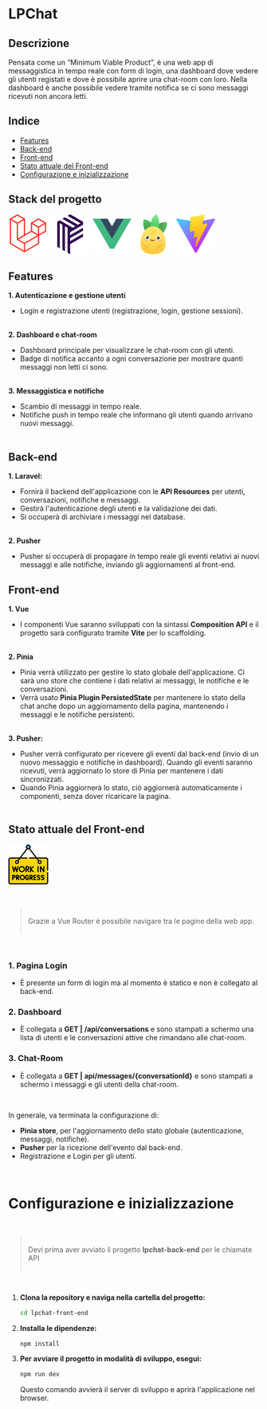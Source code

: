 # LPChat

## Descrizione
Pensata come un “Minimum Viable Product”, è una web app di messaggistica in tempo reale con form di login, una dashboard dove vedere gli utenti registati e dove è possibile aprire una chat-room con loro. Nella dashboard è anche possibile vedere tramite notifica se ci sono messaggi ricevuti non ancora letti.


## Indice

- [Features](#features)
- [Back-end](#back-end)
- [Front-end](#front-end)
- [Stato attuale del Front-end](#stato-attuale-del-front-end)
- [Configurazione e inizializzazione](#configurazione-e-inizializzazione)


## Stack del progetto
![Laravel](./img_readme/laravel.svg)
![Vite](./img_readme/pusher.svg)
![Vue](./img_readme/vue.svg)
![Vite](./img_readme/pinia.svg)
![Vite](./img_readme/vite.svg)

## Features
<b>1. Autenticazione e gestione utenti</b>
- Login e registrazione utenti (registrazione, login, gestione sessioni). 
<br/><br/>

<b>2. Dashboard e chat-room</b><br/>
- Dashboard principale per visualizzare le chat-room con gli utenti.
- Badge di notifica accanto a ogni conversazione per mostrare quanti messaggi non letti ci sono.<br/><br/>

<b>3. Messaggistica e notifiche</b>
- Scambio di messaggi in tempo reale.
- Notifiche push in tempo reale che informano gli utenti quando arrivano nuovi messaggi.<br/><br/>

## Back-end
<b>1. Laravel:</b>
- Fornirà il backend dell'applicazione con le <b>API Resources</b> per utenti, conversazioni, notifiche e messaggi.
- Gestirà l'autenticazione degli utenti e la validazione dei dati.
- Si occuperà di archiviare i messaggi nel database.<br /><br />

<b>2. Pusher</b>
- Pusher si occuperà di propagare in tempo reale gli eventi relativi ai nuovi messaggi e alle notifiche, inviando gli aggiornamenti al front-end.

## Front-end
<b>1. Vue</b>
- I componenti Vue saranno sviluppati con la sintassi <b>Composition API</b> e il progetto sarà configurato tramite <b>Vite</b> per lo scaffolding.<br /><br />

<b>2. Pinia</b>
- Pinia verrà utilizzato per gestire lo stato globale dell'applicazione. Ci sarà uno store che contiene i dati relativi ai messaggi, le notifiche e le conversazioni.
-	Verrà usato <b>Pinia Plugin PersistedState</b> per mantenere lo stato della chat anche dopo un aggiornamento della pagina, mantenendo i messaggi e le notifiche persistenti.<br /><br />

<b>3. Pusher:</b>
-	Pusher verrà configurato per ricevere gli eventi dal back-end (invio di un nuovo messaggio e notifiche in dashboard). Quando gli eventi saranno ricevuti, verrà aggiornato lo store di Pinia per mantenere i dati sincronizzati.
-	Quando Pinia aggiornerà lo stato, ciò aggiornerà automaticamente i componenti, senza dover ricaricare la pagina.<br /><br />


## Stato attuale del Front-end
![Work In Progress](./img_readme/work-in-progress.png)

<br /> 

> <br /> 
> Grazie a Vue Router è possibile navigare tra le pagine della web app.
> <br /><br /> 

<br /> 


### 1. Pagina Login
- È presente un form di login ma al momento è statico e non è collegato al back-end.

### 2. Dashboard
- È collegata a <b>GET | /api/conversations</b> e sono stampati a schermo una lista di utenti e le conversazioni attive che rimandano alle chat-room.

### 3. Chat-Room
- È collegata a <b>GET | api/messages/{conversationId}</b> e sono stampati a schermo i messaggi e gli utenti della chat-room.

<br />

In generale, va terminata la configurazione di:
- <b>Pinia store</B>, per l'aggiornamento dello stato globale (autenticazione, messaggi, notifiche). 
- <b>Pusher</b> per la ricezione dell'evento dal back-end.
- Registrazione e Login per gli utenti.

<br />

# Configurazione e inizializzazione
<br />

> <br /> 
> Devi prima aver avviato il progetto <b>lpchat-back-end</b> per le chiamate API
> <br /><br /> 

<br />


1. **Clona la repository e naviga nella cartella del progetto:**

   ```sh
   cd lpchat-front-end
   ```

2. **Installa le dipendenze:**

   ```sh
   npm install
   ```

3. **Per avviare il progetto in modalità di sviluppo, esegui:**

   ```sh
   npm run dev
   ```
   Questo comando avvierà il server di sviluppo e aprirà l'applicazione nel browser.

<br />
